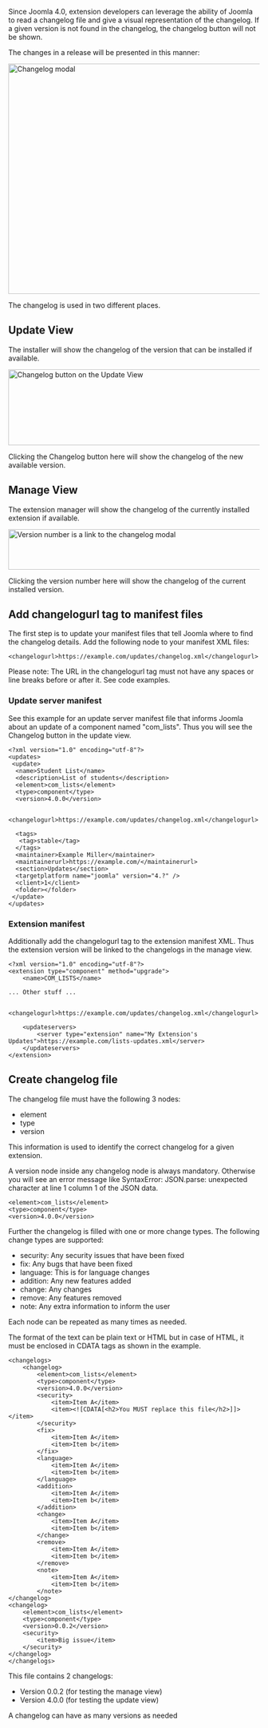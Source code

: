<!-- Filename: Adding_changelog_to_your_manifest_file / Display title: Adding a Changelog -->

Since Joomla 4.0, extension developers can leverage the ability of Joomla to read a changelog file and give a visual representation of the changelog. If a given version is not found in the changelog, the changelog button will not be shown.

The changes in a release will be presented in this manner:

<img alt="Changelog modal" src="https://docs.joomla.org/images/thumb/7/7a/Changelog_modal-en.png/700px-Changelog_modal-en.png" decoding="async" width="700" height="461" srcset="https://docs.joomla.org/images/thumb/7/7a/Changelog_modal-en.png/1050px-Changelog_modal-en.png 1.5x, https://docs.joomla.org/images/thumb/7/7a/Changelog_modal-en.png/1400px-Changelog_modal-en.png 2x" data-file-width="1618" data-file-height="1066">

The changelog is used in two different places.

## Update View

The installer will show the changelog of the version that can be installed if available.

<img alt="Changelog button on the Update View" src="https://docs.joomla.org/images/thumb/7/79/Update_view_changelog_button-en.png/700px-Update_view_changelog_button-en.png" decoding="async" width="700" height="152" srcset="https://docs.joomla.org/images/thumb/7/79/Update_view_changelog_button-en.png/1050px-Update_view_changelog_button-en.png 1.5x, https://docs.joomla.org/images/7/79/Update_view_changelog_button-en.png 2x" data-file-width="1282" data-file-height="278">

Clicking the Changelog button here will show the changelog of the new available version.

## Manage View

The extension manager will show the changelog of the currently installed extension if available.

<img alt="Version number is a link to the changelog modal" src="https://docs.joomla.org/images/thumb/4/4b/Manage_view_changelog_link-en.png/700px-Manage_view_changelog_link-en.png" decoding="async" width="700" height="81" srcset="https://docs.joomla.org/images/thumb/4/4b/Manage_view_changelog_link-en.png/1050px-Manage_view_changelog_link-en.png 1.5x, https://docs.joomla.org/images/4/4b/Manage_view_changelog_link-en.png 2x" data-file-width="1274" data-file-height="148">

Clicking the version number here will show the changelog of the current installed version.

## Add changelogurl tag to manifest files

The first step is to update your manifest files that tell Joomla where to find the changelog details. Add the following node to your manifest XML files:

```
<changelogurl>https://example.com/updates/changelog.xml</changelogurl>
```

Please note: The URL in the changelogurl tag must not have any spaces or line breaks before or after it. See code examples.

### Update server manifest

See this example for an update server manifest file that informs Joomla about an update of a component named "com_lists". Thus you will see the Changelog button in the update view.

```
<?xml version="1.0" encoding="utf-8"?>
<updates>
 <update>
  <name>Student List</name>
  <description>List of students</description>
  <element>com_lists</element>
  <type>component</type>
  <version>4.0.0</version>

  <changelogurl>https://example.com/updates/changelog.xml</changelogurl>

  <tags>
   <tag>stable</tag>
  </tags>
  <maintainer>Example Miller</maintainer>
  <maintainerurl>https://example.com/</maintainerurl>
  <section>Updates</section>
  <targetplatform name="joomla" version="4.?" />
  <client>1</client>
  <folder></folder>
 </update>
</updates>
```

### Extension manifest

Additionally add the changelogurl tag to the extension manifest XML. Thus the extension version will be linked to the changelogs in the manage view.

```
<?xml version="1.0" encoding="utf-8"?>
<extension type="component" method="upgrade">
    <name>COM_LISTS</name>

... Other stuff ...

    <changelogurl>https://example.com/updates/changelog.xml</changelogurl>

    <updateservers>
        <server type="extension" name="My Extension's Updates">https://example.com/lists-updates.xml</server>
    </updateservers>
</extension>
```
## Create changelog file

The changelog file must have the following 3 nodes:

* element
* type
* version

This information is used to identify the correct changelog for a given extension.

A version node inside any changelog node is always mandatory. Otherwise you will see an error message like SyntaxError: JSON.parse: unexpected character at line 1 column 1 of the JSON data.

```
<element>com_lists</element>
<type>component</type>
<version>4.0.0</version>
```

Further the changelog is filled with one or more change types. The following change types are supported:

* security: Any security issues that have been fixed
* fix: Any bugs that have been fixed
* language: This is for language changes
* addition: Any new features added
* change: Any changes
* remove: Any features removed
* note: Any extra information to inform the user

Each node can be repeated as many times as needed.

The format of the text can be plain text or HTML but in case of HTML, it must be enclosed in CDATA tags as shown in the example.

```
<changelogs>
    <changelog>
        <element>com_lists</element>
        <type>component</type>
        <version>4.0.0</version>
        <security>
            <item>Item A</item>
            <item><![CDATA[<h2>You MUST replace this file</h2>]]></item>
        </security>
        <fix>
            <item>Item A</item>
            <item>Item b</item>
        </fix>
        <language>
            <item>Item A</item>
            <item>Item b</item>
        </language>
        <addition>
            <item>Item A</item>
            <item>Item b</item>
        </addition>
        <change>
            <item>Item A</item>
            <item>Item b</item>
        </change>
        <remove>
            <item>Item A</item>
            <item>Item b</item>
        </remove>
        <note>
            <item>Item A</item>
            <item>Item b</item>
        </note>
</changelog>
<changelog>
    <element>com_lists</element>
    <type>component</type>
    <version>0.0.2</version>
    <security>
        <item>Big issue</item>
    </security>
</changelog>
</changelogs>
```

This file contains 2 changelogs:

* Version 0.0.2 (for testing the manage view)
* Version 4.0.0 (for testing the update view)

A changelog can have as many versions as needed
